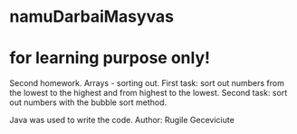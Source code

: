 # namuDarbaiMasyvas

# for learning purpose only!
Second homework. Arrays - sorting out. 
First task: sort out numbers from the lowest to the highest and from highest to the lowest. 
Second task: sort out numbers with the bubble sort method. 

Java was used to write the code.
Author: 
Rugile Geceviciute


